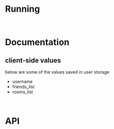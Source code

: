 # Running


<br/>

# Documentation  

## **client-side values**

below are some of the values saved in user storage

- username
- friends_list
- rooms_list

<br/>

# API